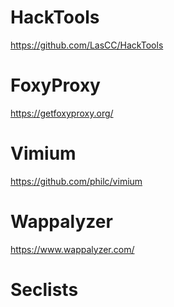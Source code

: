 # HackTools
https://github.com/LasCC/HackTools

# FoxyProxy
https://getfoxyproxy.org/

# Vimium
https://github.com/philc/vimium

# Wappalyzer
https://www.wappalyzer.com/

# Seclists